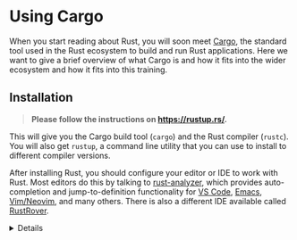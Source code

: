 # Using Cargo

When you start reading about Rust, you will soon meet
[Cargo](https://doc.rust-lang.org/cargo/), the standard tool used in the Rust
ecosystem to build and run Rust applications. Here we want to give a brief
overview of what Cargo is and how it fits into the wider ecosystem and how it
fits into this training.

## Installation

> **Please follow the instructions on <https://rustup.rs/>.**

This will give you the Cargo build tool (`cargo`) and the Rust compiler
(`rustc`). You will also get `rustup`, a command line utility that you can use
to install to different compiler versions.

After installing Rust, you should configure your editor or IDE to work with
Rust. Most editors do this by talking to [rust-analyzer], which provides
auto-completion and jump-to-definition functionality for [VS Code], [Emacs],
[Vim/Neovim], and many others. There is also a different IDE available called
[RustRover].

<details>

- On Debian/Ubuntu, you can also install Cargo, the Rust source and the
  [Rust formatter] via `apt`. However, this gets you an outdated rust version
  and may lead to unexpected behavior. The command would be:

  ```shell
  sudo apt install cargo rust-src rustfmt
  ```


**What are we installing?**
- Rustup
  - Rust Compiler
  - Cargo - Package manager and build tool
  - Formatter
  - Linter
  - Documentation

- Rust Analyzer
  - LSP for Rust

Focus on the *why*. 

Rust has different versions. That's annoying to install and manage => Rustup.

People want to publish libraries, and then install them => Cargo

Teams need standards => Formatter, Lots of conventions

People make mistakes => Linter


</details>

[rust-analyzer]: https://rust-analyzer.github.io/
[VS Code]: https://code.visualstudio.com/
[Emacs]: https://rust-analyzer.github.io/manual.html#emacs
[Vim/Neovim]: https://rust-analyzer.github.io/manual.html#vimneovim
[RustRover]: https://www.jetbrains.com/rust/
[Rust formatter]: https://github.com/rust-lang/rustfmt
